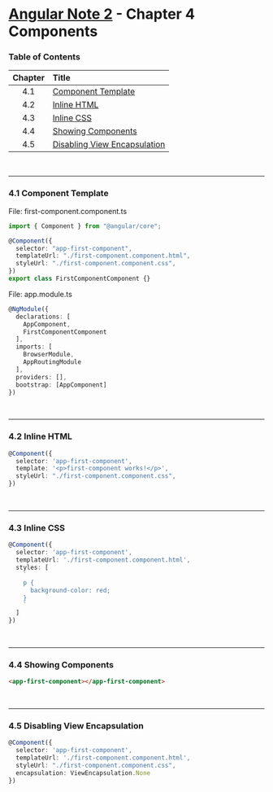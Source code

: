 # [Angular Note 2](../README.md) - Chapter 4 Components

### Table of Contents

| Chapter | Title                                                            |
| :-----: | :--------------------------------------------------------------- |
|   4.1   | [Component Template](#41-component-template)                     |
|   4.2   | [Inline HTML](#42-inline-html)                                   |
|   4.3   | [Inline CSS](#43-inline-css)                                     |
|   4.4   | [Showing Components](#44-showing-components)                     |
|   4.5   | [Disabling View Encapsulation](#45-disabling-view-encapsulation) |

<br>
<hr>

### 4.1 Component Template

File: first-component.component.ts

```ts
import { Component } from "@angular/core";

@Component({
  selector: "app-first-component",
  templateUrl: "./first-component.component.html",
  styleUrl: "./first-component.component.css",
})
export class FirstComponentComponent {}
```

File: app.module.ts

```ts
@NgModule({
  declarations: [
    AppComponent,
    FirstComponentComponent
  ],
  imports: [
    BrowserModule,
    AppRoutingModule
  ],
  providers: [],
  bootstrap: [AppComponent]
})
```

<br>
<hr>

### 4.2 Inline HTML

```ts
@Component({
  selector: 'app-first-component',
  template: '<p>first-component works!</p>',
  styleUrl: "./first-component.component.css",
})
```

<br>
<hr>

### 4.3 Inline CSS

```ts
@Component({
  selector: 'app-first-component',
  templateUrl: './first-component.component.html',
  styles: [
    `
    p {
      background-color: red;
    }
    `
  ]
})
```

<br>
<hr>

### 4.4 Showing Components

```html
<app-first-component></app-first-component>
```

<br>
<hr>

### 4.5 Disabling View Encapsulation

```ts
@Component({
  selector: 'app-first-component',
  templateUrl: './first-component.component.html',
  styleUrl: "./first-component.component.css",
  encapsulation: ViewEncapsulation.None
})
```
